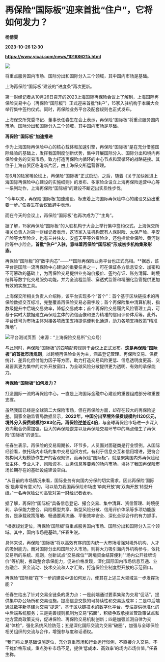 # 再保险“国际板”迎来首批“住户”，它将如何发力？
**杨倩雯**

**2023-10-26 12:30**

**https://www.yicai.com/news/101886215.html**

![](https://imgcdn.yicai.com/uppics/slides/2023/10/5e8cd8953ca5281c4962334853afd9dc.jpg)

将重点服务国内市场、国际分出和国际分入三个领域，其中国内市场是基础。

上海再保险“国际板”建设的“进度条”再次更新。

第一财经记者从10月26日召开的2023上海国际再保险会议上了解到，上海国际再保险交易中心（再保险“国际板”）正式迎来首批“住户”，15家入驻机构于本届大会举行集中签约仪式。同时，再保险业务平台及配套规则也正式发布。

上海保交所党委书记、董事长任春生在会上表示，再保险“国际板”将重点服务国内市场、国际分出和国际分入三个领域，其中国内市场是基础。

**再保险“国际板”加速推进**

作为上海国际再保险中心的核心载体和加速引擎，再保险“国际板”是在充分借鉴国际经验的基础上，发挥我国制度创新优势，集中开展国际分入、国际分出和境内再保险业务的交易市场，致力打造再保险内循环的中心节点和双循环的战略链接。其位于上海自贸区临港新片区，由上海保交所运营管理。

在6月的陆家嘴论坛上，再保险“国际板”正式启动。之后，随着《关于加快推进上海国际再保险中心建设的实施细则》的发布、多家险企设立上海再保险运营中心等一系列动作，上海再保险“国际板”的建设不断迈出实质性步伐。

“今年以来，再保险‘国际板’加速建设，标志着上海国际再保险中心的建设又迈出重要一步。”任春生在会议致辞中表示。

而在今天的会议上，再保险“国际板”也再次成为了“主角”。

据了解，15家再保险“国际板”的入驻机构于大会上举行集中签约仪式。上海保交所相关负责人对第一财经记者表示，这15家入驻机构既有人保财险、太保产险、平安产险等大型险企，也有三井住友、安盛天平等外资险企，还包括紫金保险、黄河财险等中小险企。**首批“住户”入驻，意味着再保险“国际板”形成初步机构集聚形态。**

再保险“国际板”的“数字内芯”——**国际再保险业务平台也正式亮相。**据悉，该平台是国际一流再保险中心建设的重要任务之一，可在保证各方信息安全、加密和不可篡改的基础上，为再保险交易提供业务询价报价、签约存证、账务清算、跨境结算等数字化交易服务功能，并为全流程监管、穿透式监管和精细化监管提供更加有效的实施工具。

上海保交所相关负责人介绍称，该平台实现多个“首个”：首个基于区块链技术的再保险数据交互标准，完整覆盖再保险交易必需字段；首个再保险集中清算机制，指数级提升中后端交易效率，降低交易成本；首个再保险交易履约风险管理工具，可基于实时大数据建立再保险主体的资信画像和更为精准的信用评价体系等。此外，平台还可为市场主体对接各项政策支持提供便利化通道，助力各项支持政策“精准落地”。

![平台测试页面（来源：“上海保险交易所”公众号）](https://imgcdn.yicai.com/uppics/images/2023/10/089d3b376a84f509f85015e0e57030dc.jpg)

与此同时，再保险“国际板”的四项配套规则于会议上正式发布。**这是再保险“国际板”的首批市场规则**，以跨境再保险业务为主，涵盖登记管理、再保险交易、保费统计、差异化偿付能力因子等方面，助力打造交易风险更低、信息透明度更高、交易要素更为集中的对外开放窗口，为全球风险分散提供更为透明、有效的承保能力。

**再保险“国际板”如何发力？**

打造国际一流的再保险中心，一直是上海国际金融中心建设的重要组成部分和重要支撑。

虽然我国已经是全球第二大保险市场，但在再保险方面，却存在较大的再保险逆差。国家金融监管局数据显示，**2022年，中国分出至境外保费规模约1120亿元，境外分入保费规模约283亿元，再保险逆差近4倍**，与全球再保险市场进一步深入双向融合仍需加强。巨大的再保险逆差以及再保险交易环节中的痛点催生了再保险“国际板”的诞生。

任春生表示，再保险的交易周期长、环节多，人员面对面磋商是行业惯例。从国际经验看，依托场内市场的集中交易组织方式，有利于信息交互和信用增进，更符合机构间大规模协作生产的客观规律。而再保险“国际板”，就是聚集国内外再保险经营主体、专业人才、风险资本、业务信息等要素的场内市场，填补了我国再保险市场长期存在的基础设施建设空白。

“从目前的市场情况来看，国际业务有向国内分保的切实需求。因此再保险‘国际板’是非常有意义的，可以助力我国再保险市场由‘单向开放’向‘双向开放’转型升级。”一名再保险公司高管对第一财经记者表示。

据了解，再保险“国际板”具备信息登记、撮合交易、集中清算、资信管理、跨境便利、承保能力整合、风险模型共享、新型风险分散、信用评价体系等多项功能服务，是承载政策落地、畅通要素流通、平衡效率安全、深化全球合作的有力抓手。

“根据规划定位，再保险‘国际板’将重点服务国内市场、国际分出和国际分入三个领域。其中，国内市场是基础。”任春生说。

具体来说，再保险“国际板”将以高效有序的国内统一大市场增强对境外机构、人才的吸附能力。而对国际分出和国际分入市场，则将大力吸引海内外机构参与，依托交易所的系统、规则，创新试点“交易席位”“跨境资金结算便利”“场内公开挂牌询价”等机制，推动整合承保能力，促进价格发现，深化国际国内市场信息互通、业务融合、资金流动、技术交流和人才汇聚，打造保险业制度型开放的示范窗口。

再保险“国际板”在下一步的建设中该如何发力，使其在上述三大领域进一步发挥功能？

任春生给出了针对交易全链条的发力点：一是前端通过要素集聚为交易“促活”，提供集中办公场所和交易设施，提高信息交换的可持续性和交易达成率；二是中后端通过数字新基建为交易“提速”，基于区块链技术的数字化平台，专注提供标准化的中后端系统服务；三是完善规则机制为交易“拓面”，积极争取承接监管政策试点和地方营商政策支持，促进保险、再保险交易机制创新；四是加强监测自律为交易“体检”，强化系统风险防范；五是深化国际交流为交易“破圈”，加强与全球保险相关组织的交流与合作，增强参与度和话语权。

“我们将立足基础设施定位，充分尊重市场和行业运行惯例，不直接介入交易、不干扰价格形成，重点弥补市场不足，提供‘低成本、高效率’的场内市场价值。”任春生称。